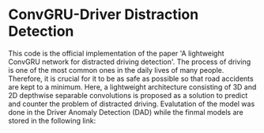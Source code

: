 # ConvGRU-Driver Distraction Detection
This code is the official implementation of the paper 'A lightweight ConvGRU network for distracted
driving detection'. 
The process of driving is one of the most common ones in the daily lives of many people. Therefore, it is crucial for it to be as safe as possible so that road accidents are kept to a minimum. Here, a lightweight architecture consisting of 3D and 2D depthwise separable convolutions is proposed as a solution to predict and counter the problem of distracted driving. Evalutation of the model was done in the Driver Anomaly Detection (DAD) while the finmal models are stored in the following link: 
